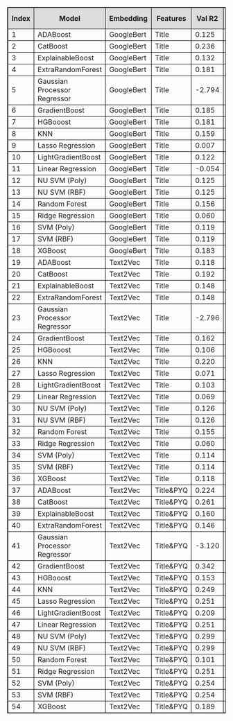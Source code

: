 <table style="border: 1px solid black; border-collapse: collapse;">
<tr>
<th style="background-color: #DCDCDC; font-weight: bold; border: 1px solid black;">Index</th>
<th style="background-color: #DCDCDC; font-weight: bold; border: 1px solid black;">Model</th>
<th style="background-color: #DCDCDC; font-weight: bold; border: 1px solid black;">Embedding</th>
<th style="background-color: #DCDCDC; font-weight: bold; border: 1px solid black;">Features</th>
<th style="background-color: #DCDCDC; font-weight: bold; border: 1px solid black;">Val R2</th>
<th style="background-color: #DCDCDC; font-weight: bold; border: 1px solid black;">Test R2</th>
</tr>
<tr>
<td style="border: 1px solid black;">1</td>
<td style="border: 1px solid black;">ADABoost</td>
<td style="border: 1px solid black;">GoogleBert</td>
<td style="border: 1px solid black;">Title</td>
<td style="border: 1px solid black;">0.125</td>
<td style="border: 1px solid black;">0.049</td>
</tr>
<tr>
<td style="border: 1px solid black;">2</td>
<td style="border: 1px solid black;">CatBoost</td>
<td style="border: 1px solid black;">GoogleBert</td>
<td style="border: 1px solid black;">Title</td>
<td style="border: 1px solid black;">0.236</td>
<td style="border: 1px solid black;">-0.249</td>
</tr>
<tr>
<td style="border: 1px solid black;">3</td>
<td style="border: 1px solid black;">ExplainableBoost</td>
<td style="border: 1px solid black;">GoogleBert</td>
<td style="border: 1px solid black;">Title</td>
<td style="border: 1px solid black;">0.132</td>
<td style="border: 1px solid black;">-0.022</td>
</tr>
<tr>
<td style="border: 1px solid black;">4</td>
<td style="border: 1px solid black;">ExtraRandomForest</td>
<td style="border: 1px solid black;">GoogleBert</td>
<td style="border: 1px solid black;">Title</td>
<td style="border: 1px solid black;">0.181</td>
<td style="border: 1px solid black;">0.073</td>
</tr>
<tr>
<td style="border: 1px solid black;">5</td>
<td style="border: 1px solid black;">Gaussian Processor Regressor</td>
<td style="border: 1px solid black;">GoogleBert</td>
<td style="border: 1px solid black;">Title</td>
<td style="border: 1px solid black;">-2.794</td>
<td style="border: 1px solid black;">-3.864</td>
</tr>
<tr>
<td style="border: 1px solid black;">6</td>
<td style="border: 1px solid black;">GradientBoost</td>
<td style="border: 1px solid black;">GoogleBert</td>
<td style="border: 1px solid black;">Title</td>
<td style="border: 1px solid black;">0.185</td>
<td style="border: 1px solid black;">0.072</td>
</tr>
<tr>
<td style="border: 1px solid black;">7</td>
<td style="border: 1px solid black;">HGBooost</td>
<td style="border: 1px solid black;">GoogleBert</td>
<td style="border: 1px solid black;">Title</td>
<td style="border: 1px solid black;">0.181</td>
<td style="border: 1px solid black;">0.013</td>
</tr>
<tr>
<td style="border: 1px solid black;">8</td>
<td style="border: 1px solid black;">KNN</td>
<td style="border: 1px solid black;">GoogleBert</td>
<td style="border: 1px solid black;">Title</td>
<td style="border: 1px solid black;">0.159</td>
<td style="border: 1px solid black;">0.030</td>
</tr>
<tr>
<td style="border: 1px solid black;">9</td>
<td style="border: 1px solid black;">Lasso Regression</td>
<td style="border: 1px solid black;">GoogleBert</td>
<td style="border: 1px solid black;">Title</td>
<td style="border: 1px solid black;">0.007</td>
<td style="border: 1px solid black;">-0.045</td>
</tr>
<tr>
<td style="border: 1px solid black;">10</td>
<td style="border: 1px solid black;">LightGradientBoost</td>
<td style="border: 1px solid black;">GoogleBert</td>
<td style="border: 1px solid black;">Title</td>
<td style="border: 1px solid black;">0.122</td>
<td style="border: 1px solid black;">0.025</td>
</tr>
<tr>
<td style="border: 1px solid black;">11</td>
<td style="border: 1px solid black;">Linear Regression</td>
<td style="border: 1px solid black;">GoogleBert</td>
<td style="border: 1px solid black;">Title</td>
<td style="border: 1px solid black;">-0.054</td>
<td style="border: 1px solid black;">-0.070</td>
</tr>
<tr>
<td style="border: 1px solid black;">12</td>
<td style="border: 1px solid black;">NU SVM (Poly)</td>
<td style="border: 1px solid black;">GoogleBert</td>
<td style="border: 1px solid black;">Title</td>
<td style="border: 1px solid black;">0.125</td>
<td style="border: 1px solid black;">0.0564</td>
</tr>
<tr>
<td style="border: 1px solid black;">13</td>
<td style="border: 1px solid black;">NU SVM (RBF)</td>
<td style="border: 1px solid black;">GoogleBert</td>
<td style="border: 1px solid black;">Title</td>
<td style="border: 1px solid black;">0.125</td>
<td style="border: 1px solid black;">0.057</td>
</tr>
<tr>
<td style="border: 1px solid black;">14</td>
<td style="border: 1px solid black;">Random Forest</td>
<td style="border: 1px solid black;">GoogleBert</td>
<td style="border: 1px solid black;">Title</td>
<td style="border: 1px solid black;">0.156</td>
<td style="border: 1px solid black;">0.085</td>
</tr>
<tr>
<td style="border: 1px solid black;">15</td>
<td style="border: 1px solid black;">Ridge Regression</td>
<td style="border: 1px solid black;">GoogleBert</td>
<td style="border: 1px solid black;">Title</td>
<td style="border: 1px solid black;">0.060</td>
<td style="border: 1px solid black;">-0.017</td>
</tr>
<tr>
<td style="border: 1px solid black;">16</td>
<td style="border: 1px solid black;">SVM (Poly)</td>
<td style="border: 1px solid black;">GoogleBert</td>
<td style="border: 1px solid black;">Title</td>
<td style="border: 1px solid black;">0.119</td>
<td style="border: 1px solid black;">-0.006</td>
</tr>
<tr>
<td style="border: 1px solid black;">17</td>
<td style="border: 1px solid black;">SVM (RBF)</td>
<td style="border: 1px solid black;">GoogleBert</td>
<td style="border: 1px solid black;">Title</td>
<td style="border: 1px solid black;">0.119</td>
<td style="border: 1px solid black;">-0.006</td>
</tr>
<tr>
<td style="border: 1px solid black;">18</td>
<td style="border: 1px solid black;">XGBoost</td>
<td style="border: 1px solid black;">GoogleBert</td>
<td style="border: 1px solid black;">Title</td>
<td style="border: 1px solid black;">0.183</td>
<td style="border: 1px solid black;">-0.031</td>
</tr>
<tr>
<td style="border: 1px solid black;">19</td>
<td style="border: 1px solid black;">ADABoost</td>
<td style="border: 1px solid black;">Text2Vec</td>
<td style="border: 1px solid black;">Title</td>
<td style="border: 1px solid black;">0.118</td>
<td style="border: 1px solid black;">-0.014</td>
</tr>
<tr>
<td style="border: 1px solid black;">20</td>
<td style="border: 1px solid black;">CatBoost</td>
<td style="border: 1px solid black;">Text2Vec</td>
<td style="border: 1px solid black;">Title</td>
<td style="border: 1px solid black;">0.192</td>
<td style="border: 1px solid black;">-0.178</td>
</tr>
<tr>
<td style="border: 1px solid black;">21</td>
<td style="border: 1px solid black;">ExplainableBoost</td>
<td style="border: 1px solid black;">Text2Vec</td>
<td style="border: 1px solid black;">Title</td>
<td style="border: 1px solid black;">0.148</td>
<td style="border: 1px solid black;">0.100</td>
</tr>
<tr>
<td style="border: 1px solid black;">22</td>
<td style="border: 1px solid black;">ExtraRandomForest</td>
<td style="border: 1px solid black;">Text2Vec</td>
<td style="border: 1px solid black;">Title</td>
<td style="border: 1px solid black;">0.148</td>
<td style="border: 1px solid black;">-0.091</td>
</tr>
<tr>
<td style="border: 1px solid black;">23</td>
<td style="border: 1px solid black;">Gaussian Processor Regressor</td>
<td style="border: 1px solid black;">Text2Vec</td>
<td style="border: 1px solid black;">Title</td>
<td style="border: 1px solid black;">-2.796</td>
<td style="border: 1px solid black;">-3.858</td>
</tr>
<tr>
<td style="border: 1px solid black;">24</td>
<td style="border: 1px solid black;">GradientBoost</td>
<td style="border: 1px solid black;">Text2Vec</td>
<td style="border: 1px solid black;">Title</td>
<td style="border: 1px solid black;">0.162</td>
<td style="border: 1px solid black;">-0.022</td>
</tr>
<tr>
<td style="border: 1px solid black;">25</td>
<td style="border: 1px solid black;">HGBooost</td>
<td style="border: 1px solid black;">Text2Vec</td>
<td style="border: 1px solid black;">Title</td>
<td style="border: 1px solid black;">0.106</td>
<td style="border: 1px solid black;">-0.091</td>
</tr>
<tr>
<td style="border: 1px solid black;">26</td>
<td style="border: 1px solid black;">KNN</td>
<td style="border: 1px solid black;">Text2Vec</td>
<td style="border: 1px solid black;">Title</td>
<td style="border: 1px solid black;">0.220</td>
<td style="border: 1px solid black;">-0.319</td>
</tr>
<tr>
<td style="border: 1px solid black;">27</td>
<td style="border: 1px solid black;">Lasso Regression</td>
<td style="border: 1px solid black;">Text2Vec</td>
<td style="border: 1px solid black;">Title</td>
<td style="border: 1px solid black;">0.071</td>
<td style="border: 1px solid black;">0.068</td>
</tr>
<tr>
<td style="border: 1px solid black;">28</td>
<td style="border: 1px solid black;">LightGradientBoost</td>
<td style="border: 1px solid black;">Text2Vec</td>
<td style="border: 1px solid black;">Title</td>
<td style="border: 1px solid black;">0.103</td>
<td style="border: 1px solid black;">0.034</td>
</tr>
<tr>
<td style="border: 1px solid black;">29</td>
<td style="border: 1px solid black;">Linear Regression</td>
<td style="border: 1px solid black;">Text2Vec</td>
<td style="border: 1px solid black;">Title</td>
<td style="border: 1px solid black;">0.069</td>
<td style="border: 1px solid black;">0.087</td>
</tr>
<tr>
<td style="border: 1px solid black;">30</td>
<td style="border: 1px solid black;">NU SVM (Poly)</td>
<td style="border: 1px solid black;">Text2Vec</td>
<td style="border: 1px solid black;">Title</td>
<td style="border: 1px solid black;">0.126</td>
<td style="border: 1px solid black;">0.019</td>
</tr>
<tr>
<td style="border: 1px solid black;">31</td>
<td style="border: 1px solid black;">NU SVM (RBF)</td>
<td style="border: 1px solid black;">Text2Vec</td>
<td style="border: 1px solid black;">Title</td>
<td style="border: 1px solid black;">0.126</td>
<td style="border: 1px solid black;">0.019</td>
</tr>
<tr>
<td style="border: 1px solid black;">32</td>
<td style="border: 1px solid black;">Random Forest</td>
<td style="border: 1px solid black;">Text2Vec</td>
<td style="border: 1px solid black;">Title</td>
<td style="border: 1px solid black;">0.155</td>
<td style="border: 1px solid black;">0.085</td>
</tr>
<tr>
<td style="border: 1px solid black;">33</td>
<td style="border: 1px solid black;">Ridge Regression</td>
<td style="border: 1px solid black;">Text2Vec</td>
<td style="border: 1px solid black;">Title</td>
<td style="border: 1px solid black;">0.060</td>
<td style="border: 1px solid black;">-0.017</td>
</tr>
<tr>
<td style="border: 1px solid black;">34</td>
<td style="border: 1px solid black;">SVM (Poly)</td>
<td style="border: 1px solid black;">Text2Vec</td>
<td style="border: 1px solid black;">Title</td>
<td style="border: 1px solid black;">0.114</td>
<td style="border: 1px solid black;">0.031</td>
</tr>
<tr>
<td style="border: 1px solid black;">35</td>
<td style="border: 1px solid black;">SVM (RBF)</td>
<td style="border: 1px solid black;">Text2Vec</td>
<td style="border: 1px solid black;">Title</td>
<td style="border: 1px solid black;">0.114</td>
<td style="border: 1px solid black;">0.031</td>
</tr>
<tr>
<td style="border: 1px solid black;">36</td>
<td style="border: 1px solid black;">XGBoost</td>
<td style="border: 1px solid black;">Text2Vec</td>
<td style="border: 1px solid black;">Title</td>
<td style="border: 1px solid black;">0.118</td>
<td style="border: 1px solid black;">0.078</td>
</tr>
<tr>
<td style="border: 1px solid black;">37</td>
<td style="border: 1px solid black;">ADABoost</td>
<td style="border: 1px solid black;">Text2Vec</td>
<td style="border: 1px solid black;">Title&PYQ</td>
<td style="border: 1px solid black;">0.224</td>
<td style="border: 1px solid black;">0.042</td>
</tr>
<tr>
<td style="border: 1px solid black;">38</td>
<td style="border: 1px solid black;">CatBoost</td>
<td style="border: 1px solid black;">Text2Vec</td>
<td style="border: 1px solid black;">Title&PYQ</td>
<td style="border: 1px solid black;">0.261</td>
<td style="border: 1px solid black;">0.164</td>
</tr>
<tr>
<td style="border: 1px solid black;">39</td>
<td style="border: 1px solid black;">ExplainableBoost</td>
<td style="border: 1px solid black;">Text2Vec</td>
<td style="border: 1px solid black;">Title&PYQ</td>
<td style="border: 1px solid black;">0.160</td>
<td style="border: 1px solid black;">-0.167</td>
</tr>
<tr>
<td style="border: 1px solid black;">40</td>
<td style="border: 1px solid black;">ExtraRandomForest</td>
<td style="border: 1px solid black;">Text2Vec</td>
<td style="border: 1px solid black;">Title&PYQ</td>
<td style="border: 1px solid black;">0.146</td>
<td style="border: 1px solid black;">-0.007</td>
</tr>
<tr>
<td style="border: 1px solid black;">41</td>
<td style="border: 1px solid black;">Gaussian Processor Regressor</td>
<td style="border: 1px solid black;">Text2Vec</td>
<td style="border: 1px solid black;">Title&PYQ</td>
<td style="border: 1px solid black;">-3.120</td>
<td style="border: 1px solid black;">-4.203</td>
</tr>
<tr>
<td style="border: 1px solid black;">42</td>
<td style="border: 1px solid black;">GradientBoost</td>
<td style="border: 1px solid black;">Text2Vec</td>
<td style="border: 1px solid black;">Title&PYQ</td>
<td style="border: 1px solid black;">0.342</td>
<td style="border: 1px solid black;">0.070</td>
</tr>
<tr>
<td style="border: 1px solid black;">43</td>
<td style="border: 1px solid black;">HGBooost</td>
<td style="border: 1px solid black;">Text2Vec</td>
<td style="border: 1px solid black;">Title&PYQ</td>
<td style="border: 1px solid black;">0.153</td>
<td style="border: 1px solid black;">-0.063</td>
</tr>
<tr>
<td style="border: 1px solid black;">44</td>
<td style="border: 1px solid black;">KNN</td>
<td style="border: 1px solid black;">Text2Vec</td>
<td style="border: 1px solid black;">Title&PYQ</td>
<td style="border: 1px solid black;">0.249</td>
<td style="border: 1px solid black;">-0.086</td>
</tr>
<tr>
<td style="border: 1px solid black;">45</td>
<td style="border: 1px solid black;">Lasso Regression</td>
<td style="border: 1px solid black;">Text2Vec</td>
<td style="border: 1px solid black;">Title&PYQ</td>
<td style="border: 1px solid black;">0.251</td>
<td style="border: 1px solid black;">0.106</td>
</tr>
<tr>
<td style="border: 1px solid black;">46</td>
<td style="border: 1px solid black;">LightGradientBoost</td>
<td style="border: 1px solid black;">Text2Vec</td>
<td style="border: 1px solid black;">Title&PYQ</td>
<td style="border: 1px solid black;">0.209</td>
<td style="border: 1px solid black;">0.113</td>
</tr>
<tr>
<td style="border: 1px solid black;">47</td>
<td style="border: 1px solid black;">Linear Regression</td>
<td style="border: 1px solid black;">Text2Vec</td>
<td style="border: 1px solid black;">Title&PYQ</td>
<td style="border: 1px solid black;">0.251</td>
<td style="border: 1px solid black;">0.106</td>
</tr>
<tr>
<td style="border: 1px solid black;">48</td>
<td style="border: 1px solid black;">NU SVM (Poly)</td>
<td style="border: 1px solid black;">Text2Vec</td>
<td style="border: 1px solid black;">Title&PYQ</td>
<td style="border: 1px solid black;">0.299</td>
<td style="border: 1px solid black;">-0.083</td>
</tr>
<tr>
<td style="border: 1px solid black;">49</td>
<td style="border: 1px solid black;">NU SVM (RBF)</td>
<td style="border: 1px solid black;">Text2Vec</td>
<td style="border: 1px solid black;">Title&PYQ</td>
<td style="border: 1px solid black;">0.299</td>
<td style="border: 1px solid black;">-0.083</td>
</tr>
<tr>
<td style="border: 1px solid black;">50</td>
<td style="border: 1px solid black;">Random Forest</td>
<td style="border: 1px solid black;">Text2Vec</td>
<td style="border: 1px solid black;">Title&PYQ</td>
<td style="border: 1px solid black;">0.101</td>
<td style="border: 1px solid black;">0.052</td>
</tr>
<tr>
<td style="border: 1px solid black;">51</td>
<td style="border: 1px solid black;">Ridge Regression</td>
<td style="border: 1px solid black;">Text2Vec</td>
<td style="border: 1px solid black;">Title&PYQ</td>
<td style="border: 1px solid black;">0.251</td>
<td style="border: 1px solid black;">0.106</td>
</tr>
<tr>
<td style="border: 1px solid black;">52</td>
<td style="border: 1px solid black;">SVM (Poly)</td>
<td style="border: 1px solid black;">Text2Vec</td>
<td style="border: 1px solid black;">Title&PYQ</td>
<td style="border: 1px solid black;">0.254</td>
<td style="border: 1px solid black;">0.052</td>
</tr>
<tr>
<td style="border: 1px solid black;">53</td>
<td style="border: 1px solid black;">SVM (RBF)</td>
<td style="border: 1px solid black;">Text2Vec</td>
<td style="border: 1px solid black;">Title&PYQ</td>
<td style="border: 1px solid black;">0.254</td>
<td style="border: 1px solid black;">0.052</td>
</tr>
<tr>
<td style="border: 1px solid black;">54</td>
<td style="border: 1px solid black;">XGBoost</td>
<td style="border: 1px solid black;">Text2Vec</td>
<td style="border: 1px solid black;">Title&PYQ</td>
<td style="border: 1px solid black;">0.189</td>
<td style="border: 1px solid black;">0.114</td>
</tr>
</table>